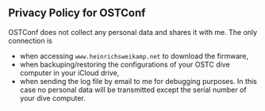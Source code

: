 ## Privacy Policy for OSTConf

OSTConf does not collect any personal data and shares it with me. The only connection is 
* when accessing `www.heinrichsweikamp.net` to download the firmware,
* when backuping/restoring the configurations of your OSTC dive computer in your iCloud drive,
* when sending the log file by email to me for debugging purposes. In this case no personal data will be transmitted except the serial number of your dive computer.
